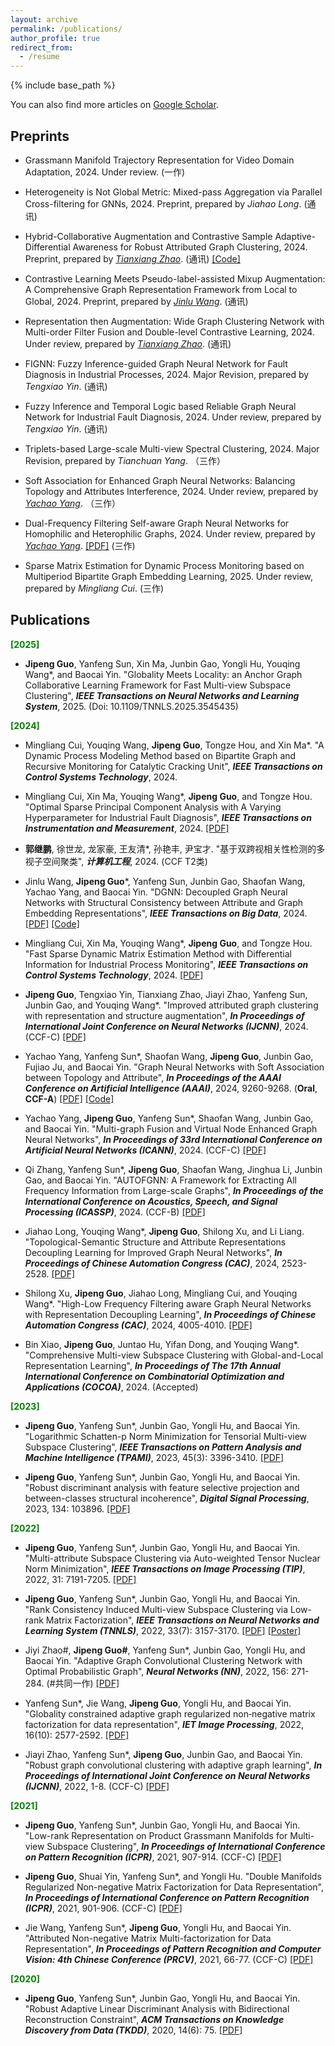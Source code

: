 ```yaml
---
layout: archive
permalink: /publications/
author_profile: true
redirect_from:
  - /resume
---
```


{% include base_path %}

You can also find more articles on [Google Scholar](https://scholar.google.com/citations?user=iynZISwAAAAJ&hl=zh-CN&oi=ao).

## Preprints
- Grassmann Manifold Trajectory Representation for Video Domain Adaptation, 2024. Under review. (一作)

- Heterogeneity is Not Global Metric: Mixed-pass Aggregation via Parallel Cross-filtering for GNNs, 2024. Preprint, prepared by *Jiahao Long*. (通讯)

- Hybrid-Collaborative Augmentation and Contrastive Sample Adaptive-Differential Awareness for Robust Attributed Graph Clustering, 2024. Preprint, prepared by *[Tianxiang Zhao](https://scholar.google.com/citations?user=6ylfEHwAAAAJ&hl=zh-CN)*. (通讯) [[Code]](https://github.com/TianxiangZhao0474/RAGC.git)

- Contrastive Learning Meets Pseudo-label-assisted Mixup Augmentation: A Comprehensive Graph Representation Framework from Local to Global, 2024. Preprint, prepared by *[Jinlu Wang](https://scholar.google.com/citations?user=aNE6kYAAAAAJ&hl=zh-CN)*. (通讯)

- Representation then Augmentation: Wide Graph Clustering Network with Multi-order Filter Fusion and Double-level Contrastive Learning, 2024. Under review, prepared by *[Tianxiang Zhao](https://scholar.google.com/citations?user=6ylfEHwAAAAJ&hl=zh-CN)*. (通讯)

- FIGNN: Fuzzy Inference-guided Graph Neural Network for Fault Diagnosis in Industrial Processes, 2024. Major Revision, prepared by *Tengxiao Yin*. (通讯)

- Fuzzy Inference and Temporal Logic based Reliable Graph Neural Network for Industrial Fault Diagnosis, 2024. Under review, prepared by *Tengxiao Yin*. (通讯)

- Triplets-based Large-scale Multi-view Spectral Clustering, 2024.  Major Revision, prepared by *Tianchuan Yang*. （三作）

- Soft Association for Enhanced Graph Neural Networks: Balancing Topology and Attributes Interference, 2024. Under review, prepared by *[Yachao Yang](https://scholar.google.com/citations?user=Rlgeaq4AAAAJ&hl=zh-CN)*. （三作）

- Dual-Frequency Filtering Self-aware Graph Neural Networks for Homophilic and Heterophilic Graphs, 2024. Under review, prepared by *[Yachao Yang](https://scholar.google.com/citations?user=Rlgeaq4AAAAJ&hl=zh-CN)*. [[PDF]](https://arxiv.org/abs/2411.11284) (三作)

- Sparse Matrix Estimation for Dynamic Process Monitoring based on Multiperiod Bipartite Graph Embedding Learning, 2025. Under review, prepared by *Mingliang Cui*. (三作)


## Publications
**<span style="color:green;">[2025]</span>**
-  **Jipeng Guo**, Yanfeng Sun, Xin Ma, Junbin Gao, Yongli Hu, Youqing Wang*, and Baocai Yin. "Globality Meets Locality: an Anchor Graph Collaborative Learning Framework for Fast Multi-view Subspace Clustering", _**IEEE Transactions on Neural Networks and Learning System**_, 2025. (Doi: 10.1109/TNNLS.2025.3545435)


**<span style="color:green;">[2024]</span>**
-  Mingliang Cui, Youqing Wang, **Jipeng Guo**, Tongze Hou, and Xin Ma*. "A Dynamic Process Modeling Method based on Bipartite Graph and Recursive Monitoring for Catalytic Cracking Unit", _**IEEE Transactions on Control Systems Technology**_, 2024. 

-  Mingliang Cui, Xin Ma, Youqing Wang*, **Jipeng Guo**, and Tongze Hou. "Optimal Sparse Principal Component Analysis with A Varying Hyperparameter for Industrial Fault Diagnosis", _**IEEE Transactions on Instrumentation and Measurement**_, 2024. [[PDF]](https://ieeexplore.ieee.org/document/10836197)
  
-  **郭继鹏**, 徐世龙, 龙家豪, 王友清*, 孙艳丰, 尹宝才. "基于双跨视相关性检测的多视子空间聚类", _**计算机工程**_, 2024. (CCF T2类)

-  Jinlu Wang, **Jipeng Guo***, Yanfeng Sun, Junbin Gao, Shaofan Wang, Yachao Yang, and Baocai Yin. "DGNN: Decoupled Graph Neural Networks with Structural Consistency between Attribute and Graph Embedding Representations",  _**IEEE Transactions on Big Data**_, 2024. [[PDF]](https://xplorestaging.ieee.org/document/10740335) [[Code]](https://github.com/JinluWang1002/DGNN)

-  Mingliang Cui, Xin Ma, Youqing Wang*, **Jipeng Guo**, and Tongze Hou. "Fast Sparse Dynamic Matrix Estimation Method with Differential Information for Industrial Process Monitoring", _**IEEE Transactions on Control Systems Technology**_, 2024. [[PDF]](https://ieeexplore.ieee.org/document/10737648)

-  **Jipeng Guo**, Tengxiao Yin, Tianxiang Zhao, Jiayi Zhao, Yanfeng Sun, Junbin Gao, and Youqing Wang*. "Improved attributed graph clustering with representation and structure augmentation", _**In Proceedings of International Joint Conference on Neural Networks (IJCNN)**_, 2024. (CCF-C) [[PDF]](https://ieeexplore.ieee.org/abstract/document/10650771)

- Yachao Yang, Yanfeng Sun*, Shaofan Wang, **Jipeng Guo**, Junbin Gao, Fujiao Ju, and Baocai Yin. "Graph Neural Networks with Soft Association between Topology and Attribute", _**In Proceedings of the AAAI Conference on Artificial Intelligence (AAAI)**_, 2024, 9260-9268. (**Oral**, **CCF-A**) [[PDF]](https://ojs.aaai.org/index.php/AAAI/article/view/28778) [[Code]](https://github.com/wwwfadecom/GNN-SATA) 

- Yachao Yang, **Jipeng Guo**, Yanfeng Sun*, Shaofan Wang, Junbin Gao, and Baocai Yin. "Multi-graph Fusion and Virtual Node Enhanced Graph Neural Networks", _**In Proceedings of 33rd International Conference on Artificial Neural Networks (ICANN)**_, 2024. (CCF-C) [[PDF]](https://link.springer.com/chapter/10.1007/978-3-031-72344-5_13)

- Qi Zhang, Yanfeng Sun*, **Jipeng Guo**, Shaofan Wang, Jinghua Li, Junbin Gao, and Baocai Yin. "AUTOFGNN: A Framework for Extracting All Frequency Information from Large-scale Graphs", _**In Proceedings of the International Conference on Acoustics, Speech, and Signal Processing (ICASSP)**_, 2024. (CCF-B) [[PDF]](https://ieeexplore.ieee.org/abstract/document/10448287)

- Jiahao Long, Youqing Wang*, **Jipeng Guo**, Shilong Xu, and Li Liang. "Topological-Semantic Structure and Attribute Representations Decoupling Learning for Improved Graph Neural Networks", _**In Proceedings of Chinese Automation Congress (CAC)**_, 2024, 2523-2528. [[PDF]](https://ieeexplore.ieee.org/document/10865498)

- Shilong Xu, **Jipeng Guo**, Jiahao Long, Mingliang Cui, and Youqing Wang*. "High-Low Frequency Filtering aware Graph Neural Networks with Representation Decoupling Learning", _**In Proceedings of Chinese Automation Congress (CAC)**_, 2024, 4005-4010. [[PDF]](https://ieeexplore.ieee.org/abstract/document/10864603)

- Bin Xiao, **Jipeng Guo**, Juntao Hu, Yifan Dong, and Youqing Wang*. "Comprehensive Multi-view Subspace Clustering with Global-and-Local Representation Learning", _**In Proceedings of The 17th Annual International Conference on Combinatorial Optimization and Applications (COCOA)**_, 2024. (Accepted)

**<span style="color:green;">[2023]</span>**

- **Jipeng Guo**, Yanfeng Sun*, Junbin Gao, Yongli Hu, and Baocai Yin. "Logarithmic Schatten-p Norm Minimization for Tensorial Multi-view Subspace Clustering", _**IEEE Transactions on Pattern Analysis and Machine Intelligence (TPAMI)**_, 2023, 45(3): 3396-3410. [[PDF]](https://ieeexplore.ieee.org/abstract/document/9786656)

- **Jipeng Guo**, Yanfeng Sun*, Junbin Gao, Yongli Hu, and Baocai Yin. "Robust discriminant analysis with feature selective projection and between-classes structural incoherence", _**Digital Signal Processing**_, 2023, 134: 103896. [[PDF]](https://www.sciencedirect.com/science/article/abs/pii/S1051200422005139)

**<span style="color:green;">[2022]</span>**

- **Jipeng Guo**, Yanfeng Sun*, Junbin Gao, Yongli Hu, and Baocai Yin. "Multi-attribute Subspace Clustering via Auto-weighted Tensor Nuclear Norm Minimization", _**IEEE Transactions on Image Processing (TIP)**_, 2022, 31: 7191-7205. [[PDF]](https://ieeexplore.ieee.org/abstract/document/9944936)

- **Jipeng Guo**, Yanfeng Sun*, Junbin Gao, Yongli Hu, and Baocai Yin. "Rank Consistency Induced Multi-view Subspace Clustering via Low-rank Matrix Factorization", _**IEEE Transactions on Neural Networks and Learning System (TNNLS)**_, 2022, 33(7): 3157-3170. [[PDF]](https://ieeexplore.ieee.org/abstract/document/9410428) [[Poster]](http://JipengGuo95.github.io/files/Poster-Rank_Consistency_Induced_Multiview_Subspace_Clustering_via_Low-Rank_Matrix_Factorization.png)

- Jiyi Zhao#, **Jipeng Guo#**, Yanfeng Sun*, Junbin Gao, Yongli Hu, and Baocai Yin. "Adaptive Graph Convolutional Clustering Network with Optimal Probabilistic Graph", _**Neural Networks (NN)**_, 2022, 156: 271-284. (#共同一作) [[PDF]](https://www.sciencedirect.com/science/article/abs/pii/S0893608022003653)

- Yanfeng Sun*, Jie Wang, **Jipeng Guo**, Yongli Hu, and Baocai Yin. "Globality constrained adaptive graph regularized non‐negative matrix factorization for data representation", _**IET Image Processing**_, 2022, 16(10): 2577-2592. [[PDF]](https://ietresearch.onlinelibrary.wiley.com/doi/full/10.1049/ipr2.12510)

- Jiayi Zhao, Yanfeng Sun*, **Jipeng Guo**, Junbin Gao, and Baocai Yin. "Robust graph convolutional clustering with adaptive graph learning", _**In Proceedings of International Joint Conference on Neural Networks (IJCNN)**_, 2022, 1-8. (CCF-C) [[PDF]](https://ieeexplore.ieee.org/abstract/document/9892395)

**<span style="color:green;">[2021]</span>**

- **Jipeng Guo**, Yanfeng Sun*, Junbin Gao, Yongli Hu, and Baocai Yin. "Low-rank Representation on Product Grassmann Manifolds for Multi-view Subspace Clustering", _**In Proceedings of International Conference on Pattern Recognition (ICPR)**_, 2021, 907-914. (CCF-C) [[PDF]](https://ieeexplore.ieee.org/abstract/document/9412242)

- **Jipeng Guo**, Shuai Yin, Yanfeng Sun*, and Yongli Hu. "Double Manifolds Regularized Non-negative Matrix Factorization for Data Representation", _**In Proceedings of International Conference on Pattern Recognition (ICPR)**_, 2021, 901-906. (CCF-C) [[PDF]](https://ieeexplore.ieee.org/abstract/document/9412606)

- Jie Wang, Yanfeng Sun*, **Jipeng Guo**, Yongli Hu, and Baocai Yin. "Attributed Non-negative Matrix Multi-factorization for Data Representation", _**In Proceedings of Pattern Recognition and Computer Vision: 4th Chinese Conference (PRCV)**_, 2021, 66-77. (CCF-C) [[PDF]](https://link.springer.com/chapter/10.1007/978-3-030-88013-2_6)

**<span style="color:green;">[2020]</span>**

- **Jipeng Guo**, Yanfeng Sun*, Junbin Gao, Yongli Hu, and Baocai Yin. "Robust Adaptive Linear Discriminant Analysis with Bidirectional Reconstruction Constraint", _**ACM Transactions on Knowledge Discovery from Data (TKDD)**_, 2020, 14(6): 75. [[PDF]](https://dl.acm.org/doi/abs/10.1145/3409478)
